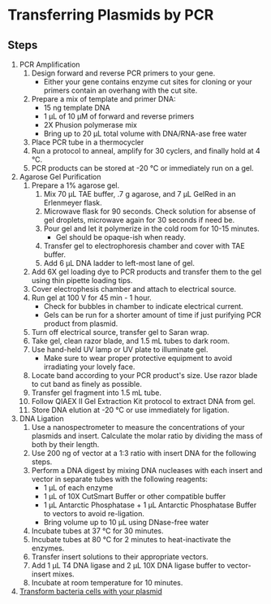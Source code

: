 # Transferring Plasmids by PCR

## Steps

1. PCR Amplification
    1. Design forward and reverse PCR primers to your gene.
        * Either your gene contains enzyme cut sites for cloning or your primers
          contain an overhang with the cut site.
    2. Prepare a mix of template and primer DNA:
        * 15 ng template DNA
        * 1 μL of 10 μM of forward and reverse primers
        * 2X Phusion polymerase mix
        * Bring up to 20 μL total volume with DNA/RNA-ase free water
    3. Place PCR tube in a thermocycler
    4. Run a protocol to anneal, amplify for 30 cyclers, and finally hold at 4 °C.
    5. PCR products can be stored at -20 °C or immediately run on a gel.
2. Agarose Gel Purification
    1. Prepare a 1% agarose gel.
        1. Mix 70 μL TAE buffer, .7 g agarose, and 7 μL GelRed in an Erlenmeyer
           flask.
        2. Microwave flask for 90 seconds. Check solution for absense of gel
           droplets, microwave again for 30 seconds if need be.
        3. Pour gel and let it polymerize in the cold room for 10-15 minutes.
            * Gel should be opaque-ish when ready.
        4. Transfer gel to electrophoresis chamber and cover with TAE buffer.
        5. Add 6 μL DNA ladder to left-most lane of gel.
    2. Add 6X gel loading dye to PCR products and transfer them to the gel using
       thin pipette loading tips.
    3. Cover electrophesis chamber and attach to electrical source.
    4. Run gel at 100 V for 45 min - 1 hour.
        * Check for bubbles in chamber to indicate electrical current.
        * Gels can be run for a shorter amount of time if just purifying PCR
          product from plasmid.
    5. Turn off electrical source, transfer gel to Saran wrap.
    6. Take gel, clean razor blade, and 1.5 mL tubes to dark room.
    7. Use hand-held UV lamp or UV plate to illuminate gel.
        * Make sure to wear proper protective equipment to avoid irradiating
          your lovely face.
    8. Locate band according to your PCR product's size. Use razor blade to cut
        band as finely as possible.
    9. Transfer gel fragment into 1.5 mL tube.
    10. Follow QIAEX II Gel Extraction Kit protocol to extract DNA from gel.
    11. Store DNA elution at -20 °C or use immediately for ligation.
3. DNA Ligation
    1. Use a nanospectrometer to measure the concentrations of your plasmids
       and insert. Calculate the molar ratio by dividing the mass of both by
       their length.
    2. Use 200 ng of vector at a 1:3 ratio with insert DNA for the following
       steps.
    3. Perform a DNA digest by mixing DNA nucleases with each insert and vector
       in separate tubes with the following reagents:
        * 1 μL of each enzyme
        * 1 μL of 10X CutSmart Buffer or other compatible buffer
        * 1 μL Antarctic Phosphatase + 1 μL Antarctic Phosphatase Buffer to
          vectors to avoid re-ligation.
        * Bring volume up to 10 μL using DNase-free water
    4. Incubate tubes at 37 °C for 30 minutes.
    5. Incubate tubes at 80 °C for 2 minutes to heat-inactivate the enzymes.
    6. Transfer insert solutions to their appropriate vectors.
    7. Add 1 μL T4 DNA ligase and 2 μL 10X DNA ligase buffer to vector-insert
       mixes.
    8. Incubate at room temperature for 10 minutes.
4. [Transform bacteria cells with your plasmid](heat_shock_transformation.md)
